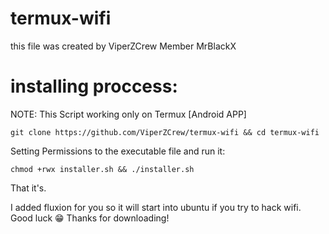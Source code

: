 # termux-wifi
this file was created by ViperZCrew Member MrBlackX

# installing proccess:

NOTE: This Script working only on Termux [Android APP]

``
git clone https://github.com/ViperZCrew/termux-wifi && cd termux-wifi
``

Setting Permissions to the executable file and run it:

``
chmod +rwx installer.sh && ./installer.sh
``

That it's.

I added fluxion for you so it will start into ubuntu if you try to hack wifi.
Good luck 😁
Thanks for downloading!
